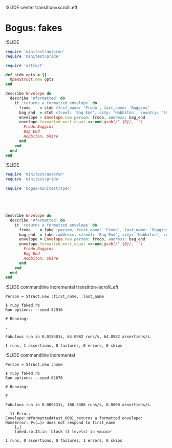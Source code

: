 !SLIDE center transition=scrollLeft

# Bogus: fakes

!SLIDE

```ruby
require 'minitest/autorun'
require 'minitest/pride'

require 'ostruct'

def stób opts = {}
  OpenStruct.new opts
end

describe Envelope do
  describe '#formatted' do
    it 'returns a formatted envelope' do
      frodo    = stób first_name: 'Frodo', last_name: 'Baggins'
      bag_end  = stób street: 'Bag End', city: 'Hobbiton', country: 'Shire'
      envelope = Envelope.new person: frodo, address: bag_end
      envelope.formatted.must_equal <<-end.gsub(/^ {8}/, '')
        Frodo Baggins
        Bag End
        Hobbiton, Shire
      end
    end
  end
end
```

!SLIDE

```ruby
require 'minitest/autorun'
require 'minitest/pride'

require 'bogus/minitest/spec'





describe Envelope do
  describe '#formatted' do
    it 'returns a formatted envelope' do
      frodo    = fake :person, first_name: 'Frodo', last_name: 'Baggins'
      bag_end  = fake :address, street: 'Bag End', city: 'Hobbiton', country: 'Shire'
      envelope = Envelope.new person: frodo, address: bag_end
      envelope.formatted.must_equal <<-end.gsub(/^ {8}/, '')
        Frodo Baggins
        Bag End
        Hobbiton, Shire
      end
    end
  end
end
```

!SLIDE commandline incremental transition=scrollLeft

`Person = Struct.new :first_name, :last_name`

    $ ruby faked.rb
    Run options: --seed 52916

    ​# Running:

    .

    Fabulous run in 0.015601s, 64.0982 runs/s, 64.0982 assertions/s.

    1 runs, 1 assertions, 0 failures, 0 errors, 0 skips

!SLIDE commandline incremental

`Person = Struct.new :name`

    $ ruby faked.rb
    Run options: --seed 62670

    ​# Running:

    E

    Fabulous run in 0.009231s, 108.3306 runs/s, 0.0000 assertions/s.

      1) Error:
    Envelope::#formatted#test_0001_returns a formatted envelope:
    NameError: #<[…]> does not respond to first_name
        […]
        faked.rb:33:in `block (3 levels) in <main>'

    1 runs, 0 assertions, 0 failures, 1 errors, 0 skips
